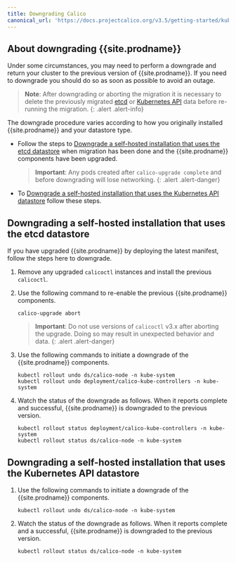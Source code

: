 ```yaml
---
title: Downgrading Calico
canonical_url: 'https://docs.projectcalico.org/v3.5/getting-started/kubernetes/upgrade/downgrade'
---
```


## About downgrading {{site.prodname}}

Under some circumstances, you may need to perform a downgrade and return your
cluster to the previous version of {{site.prodname}}. If you need to downgrade
you should do so as soon as possible to avoid an outage.

> **Note**: After downgrading or aborting the migration it is necessary
> to delete the previously migrated
> [etcd](delete#deleting-calico-data-from-etcdv2-after-a-successful-migration-and-upgrade)
> or [Kubernetes API](delete#deleting-calico-data-from-the-kubernetes-api-datastore-after-a-downgrade)
> data before re-running the migration.
{: .alert .alert-info}

The downgrade procedure varies according to how you originally installed
{{site.prodname}} and your datastore type.

- Follow the steps to [Downgrade a self-hosted installation that uses the etcd
  datastore](#downgrading-a-self-hosted-installation-that-uses-the-etcd-datastore)
  when migration has been done and the {{site.prodname}} components have been
  upgraded.
  > **Important**: Any pods created after `calico-upgrade complete` and
  > before downgrading will lose networking.
  {: .alert .alert-danger}

- To [Downgrade a self-hosted installation that uses the
  Kubernetes API datastore](#downgrading-a-self-hosted-installation-that-uses-the-kubernetes-api-datastore)
  follow these steps.

## Downgrading a self-hosted installation that uses the etcd datastore

If you have upgraded {{site.prodname}} by deploying the latest manifest,
follow the steps here to downgrade.

1. Remove any upgraded `calicoctl` instances and install the previous `calicoctl`.

1. Use the following command to re-enable the previous {{site.prodname}} components.

   ```
   calico-upgrade abort
   ```
   
   > **Important**: Do not use versions of `calicoctl` v3.x after aborting the upgrade.
   > Doing so may result in unexpected behavior and data.
   {: .alert .alert-danger}

1. Use the following commands to initiate a downgrade of the {{site.prodname}} components.

   ```
   kubectl rollout undo ds/calico-node -n kube-system
   kubectl rollout undo deployment/calico-kube-controllers -n kube-system
   ```

1. Watch the status of the downgrade as follows. When it reports complete and
   successful, {{site.prodname}} is downgraded to the previous version.

   ```
   kubectl rollout status deployment/calico-kube-controllers -n kube-system
   kubectl rollout status ds/calico-node -n kube-system
   ```

## Downgrading a self-hosted installation that uses the Kubernetes API datastore

1. Use the following commands to initiate a downgrade of the {{site.prodname}} components.

   ```
   kubectl rollout undo ds/calico-node -n kube-system
   ```

1. Watch the status of the downgrade as follows. When it reports complete and
   a successful, {{site.prodname}} is downgraded to the previous version.

   ```
   kubectl rollout status ds/calico-node -n kube-system
   ```

